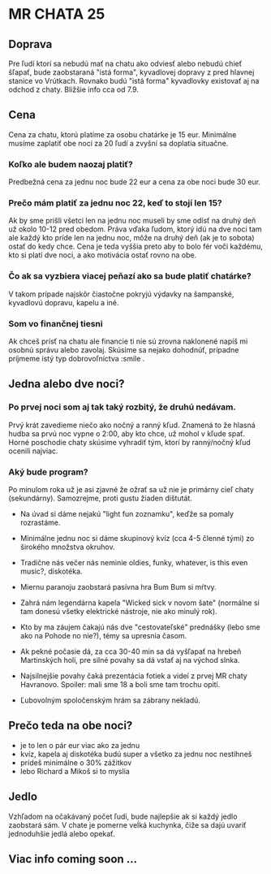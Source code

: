 # MR CHATA 25

## Doprava
Pre ľudí ktorí sa nebudú mať na chatu ako odviesť alebo nebudú chieť šľapať, bude zaobstaraná "istá forma", kyvadlovej dopravy z pred hlavnej stanice vo Vrútkach. Rovnako budú "istá forma" kyvadlovky existovať aj na odchod z chaty. Bližšie info cca od 7.9.

## Cena
Cena za chatu, ktorú platíme za osobu chatárke je 15 eur. Minimálne musíme zaplatiť obe noci za 20 ľudí a zvyšní sa doplatia situačne.

### Koľko ale budem naozaj platiť?
Predbežná cena za jednu noc bude 22 eur a cena za obe noci bude 30 eur.

### Prečo mám platiť za jednu noc 22, keď to stojí len 15?
Ak by sme prišli všetci len na jednu noc museli by sme odísť na druhý deň už okolo 10-12 pred obedom. Práva vďaka ľudom, ktorý idú na dve noci tam ale každý kto príde len na jednu noc, môže na druhý deň (ak je to sobota) ostať do kedy chce. Cena je teda vyššia preto aby to bolo fér voči každému, kto si platí dve noci, a ako motivácia ostať rovno na obe.

### Čo ak sa vyzbiera viacej peňazí ako sa bude platiť chatárke?
V takom prípade najskôr čiastočne pokryjú výdavky na šampanské, kyvadlovú dopravu, kapelu a iné.

### Som vo finančnej tiesni
Ak chceš prísť na chatu ale financie ti nie sú zrovna naklonené napíš mi osobnú správu alebo zavolaj. Skúsime sa nejako dohodnúť, prípadne príjmeme istý typ dobrovoľníctva :smile .

## Jedna alebo dve noci?

### Po prvej noci som aj tak taký rozbitý, že druhú nedávam.
Prvý krát zavedieme niečo ako nočný a ranný kľud. Znamená to že hlasná hudba sa prvú noc vypne o 2:00, aby kto chce, už mohol v kľude spať. Horné poschodie chaty skúsime vyhradiť tým, ktorí by ranný/nočný kľud ocenili najviac.

### Aký bude program?
Po minulom roka už je asi zjavné že ožrať sa už nie je primárny cieľ chaty (sekundárny). Samozrejme, proti gustu žiaden dištutát.

* Na úvad si dáme nejakú "light fun zoznamku", keďže sa pomaly rozrastáme.

* Minimálne jednu noc si dáme skupinový kvíz (cca 4-5 členné tými) zo širokého množstva okruhov.

* Tradične nás večer nás neminie oldies, funky, whatever, is this even music?, diskotéka.

* Miernu paranoju zaobstará pasívna hra Bum Bum si mŕtvy.

* Zahrá nám legendárna kapela "Wicked sick v novom šate" (normálne si tam donesú všetky elektrické nástroje, nie ako minulý rok).

* Kto by ma záujem čakajú nás dve "cestovateľské" prednášky (lebo sme ako na Pohode no nie?), témy sa upresnia časom.

* Ak pekné počasie dá, za cca 30-40 min sa dá vyšľapať na hrebeň Martinských holí, pre silné povahy sa dá vstať aj na východ slnka.

* Najsilnejšie povahy čaká prezentácia fotiek a videí z prvej MR chaty Havranovo. Spoiler: mali sme 18 a boli sme tam trochu opití.

* Ľubovolným spoločenským hrám sa zábrany nekladú.

## Prečo teda na obe noci?
* je to len o pár eur viac ako za jednu
* kvíz, kapela aj diskotéka budú super a všetko za jednu noc nestihneš
* prídeš minimálne o 30% zážitkov
* lebo Richard a Mikoš si to myslia

## Jedlo
Vzhľadom na očakávaný počet ľudí, bude najlepšie ak si každý jedlo zaobstará sám. V chate je pomerne veĺká kuchynka, čiže sa dajú uvariť jednoduhšie jedlá alebo opekať.

## Viac info coming soon ...
